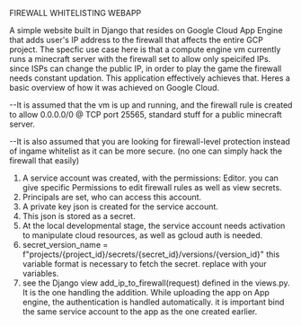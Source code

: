 FIREWALL WHITELISTING WEBAPP

A simple website built in Django that resides on Google Cloud App Engine that adds user's IP address to the firewall that affects the entire GCP project. The specfic use case here
is that a compute engine vm currently runs a minecraft server with the firewall set to allow only speicifed IPs. since ISPs can change the public IP, in order to play the game the 
firewall needs constant updation. This application effectively achieves that. Heres a basic overview of how it was achieved on Google Cloud.

--It is assumed that the vm is up and running, and the firewall rule is created to allow 0.0.0.0/0 @ TCP port 25565, standard stuff for a public minecraft server.

--It is also assumed that you are looking for firewall-level protection instead of ingame whitelist as it can be more secure. (no one can simply hack the firewall that easily)

1. A service account was created, with the permissions: Editor. you can give specific Permissions to edit firewall rules as well as view secrets.
2. Principals are set, who can access this account.
3. A private key json is created for the service account.
4. This json is stored as a secret. 
5. At the local developmental stage, the service account needs activation to manipulate cloud resources, as well as gcloud auth is needed.
6. secret_version_name = f"projects/{project_id}/secrets/{secret_id}/versions/{version_id}" this variable format is necessary to fetch the secret. replace with your variables.
7. see the Django view add_ip_to_firewall(request) defined in the views.py. It is the one handling the addition. While uploading the app on App engine, the authentication is handled automatically. it is important
   bind the same service account to the app as the one created earlier. 
